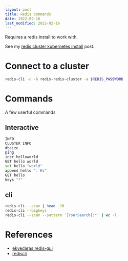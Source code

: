 ```yaml
---
layout: post
title: Redis commands
date: 2022-02-16
last_modified: 2022-02-16
---
```



Requires a redis install to work with.

See my [redis cluster kubernetes install](/posts/2022/01/30/redis-cluster-kubernetes-install.html) post.


# Connect to a cluster

```bash
redis-cli -c -h redis-redis-cluster -a $REDIS_PASSWORD
```

# Commands

A few userful commands

## Interactive

```bash
INFO
CLUSTER INFO
dbsize
ping
incr helloworld
GET hello world
set hello "world"
append hello ". Hi"
GET hello
keys "*"
```

## cli

```bash
redis-cli --scan | head -10
redis-cli --bigkeys
redis-cli --scan --pattern '[YourSearch]:*' | wc -l
```




# References

* [ekvedaras redis-gui](https://github.com/ekvedaras/redis-gui)
* [rediscli](https://redis.io/topics/rediscli)

